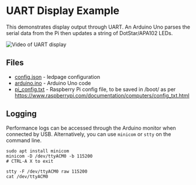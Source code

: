 # UART Display Example

This demonstrates display output through UART. An Arduino Uno parses the serial data from the Pi then updates a string of DotStar/APA102 LEDs.

![Video of UART display](/examples/media/uart_out.webp "Cover image")

## Files

* [config.json](config.json) - ledpage configuration
* [arduino.ino](arduino.ino) - Arduino Uno code
* [pi_config.txt](pi_config.txt) - Raspberry Pi config file, to be saved in /boot/ as per https://www.raspberrypi.com/documentation/computers/config_txt.html

## Logging

Performance logs can be accessed through the Arduino monitor when connected by USB. Alternatively, you can use `minicom` or `stty` on the command line.

```shell
sudo apt install minicom
minicom -D /dev/ttyACM0 -b 115200
# CTRL-A X to exit
```

```shell
stty -F /dev/ttyACM0 raw 115200
cat /dev/ttyACM0
```
